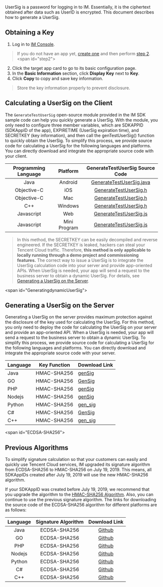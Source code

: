 UserSig is a password for logging in to IM. Essentially, it is the ciphertext obtained after data such as UserID is encrypted. This document describes how to generate a UserSig. 

## Obtaining a Key 

1. Log in to [IM Console](https://console.cloud.tencent.com/im).
 > If you do not have an app yet, [create one](https://intl.cloud.tencent.com/document/product/1047/34553#step1) and then perform [step 2](#step2).
<span id="step2"></span>
2. Click the target app card to go to its basic configuration page.
3. In the **Basic Information** section, click **Display Key** next to **Key**.
4. Click **Copy** to copy and save key information.
 > Store the key information properly to prevent disclosure.

## Calculating a UserSig on the Client
The `GenerateTestUserSig` open-source module provided in the IM SDK sample code can help you quickly generate a UserSig. With the module, you only need to configure three member variables, which are SDKAPPID (SDKAppID of the app), EXPIRETIME (UserSig expiration time), and SECRETKEY (key information), and then call the genTestUserSig() function to quickly obtain the UserSig.
To simplify this process, we provide source code for calculating a UserSig for the following languages and platforms. You can directly download and integrate the appropriate source code with your client.

| Programming Language | Platform | GenerateTestUserSig Source Code |
| :---: | :---: | :---: |
| Java | Android | [GenerateTestUserSig.java](https://github.com/tencentyun/TIMSDK/blob/master/Android/app/src/main/java/com/tencent/qcloud/tim/demo/signature/GenerateTestUserSig.java) |
| Objective-C | iOS | [GenerateTestUserSig.h](https://github.com/tencentyun/TIMSDK/blob/master/iOS/TUIKitDemo/TUIKitDemo/Debug/GenerateTestUserSig.h) | 
| Objective-C | Mac | [GenerateTestUserSig.h](https://github.com/tencentyun/TIMSDK/blob/master/Mac/TUIKitDemo/TUIKitDemo/Debug/GenerateTestUserSig.h) |
| C++ | Windows | [GenerateTestUserSig.h](https://github.com/tencentyun/TIMSDK/blob/master/cross-platform/Windows/IMApp/IMApp/GenerateTestUserSig.h) |
| Javascript | Web | [GenerateTestUserSig.js](https://github.com/tencentyun/TIMSDK/blob/master/H5/dist/debug/GenerateTestUserSig.js) |
| Javascript | Mini Program | [GenerateTestUserSig.js](https://github.com/tencentyun/TIMSDK/blob/master/WXMini/dist/wx/debug/GenerateTestUserSig.js) | 

> In this method, the SECRETKEY can be easily decompiled and reverse engineered. If the SECRETKEY is leaked, hackers can steal your Tencent Cloud traffic. Therefore, **this method is only applicable to locally running through a demo project and commissioning features.**
> The correct way to issue a UserSig is to integrate the UserSig calculation code into your server and provide app-oriented APIs. When UserSig is needed, your app will send a request to the business server to obtain a dynamic UserSig. For details, see [Generating a UserSig on the Server](#GeneratingdynamicUserSig).

<span id="GeneratingdynamicUserSig"></span>
## Generating a UserSig on the Server
Generating a UserSig on the server provides maximum protection against the disclosure of the key used for calculating the UserSig. For this method, you only need to deploy the code for calculating the UserSig on your server and provide an app-oriented API. When a UserSig is needed, your app will send a request to the business server to obtain a dynamic UserSig.
To simplify this process, we provide source code for calculating a UserSig for the following languages and platforms. You can directly download and integrate the appropriate source code with your server.

| Language | Key Function | Download Link |
|---------|---------|---------|
| Java | HMAC-SHA256 | [genSig](https://github.com/tencentyun/tls-sig-api-v2-java/blob/master/src/main/java/com/tencentyun/TLSSigAPIv2.java) | [Github](https://github.com/tencentyun/tls-sig-api-v2-java) |
| GO | HMAC-SHA256 | [GenSig](https://github.com/tencentyun/tls-sig-api-v2-golang/blob/master/tencentyun/TLSSigAPI.go) | [Github](https://github.com/tencentyun/tls-sig-api-v2-golang) |
| PHP | HMAC-SHA256 | [genSig](https://github.com/tencentyun/tls-sig-api-v2-php/blob/master/src/TLSSigAPIv2.php) | [Github](https://github.com/tencentyun/tls-sig-api-v2-php) |
| Nodejs | HMAC-SHA256 | [genSig](https://github.com/tencentyun/tls-sig-api-v2-node/blob/master/TLSSigAPIv2.js) | [Github](https://github.com/tencentyun/tls-sig-api-v2-node) |
| Python | HMAC-SHA256 | [gen_sig](https://github.com/tencentyun/tls-sig-api-v2-python/blob/master/TLSSigAPIv2.py) | [Github](https://github.com/tencentyun/tls-sig-api-v2-python) |
| C# | HMAC-SHA256 | [GenSig](https://github.com/tencentyun/tls-sig-api-v2-cs/blob/master/tls-sig-api-v2-cs/TLSSigAPIv2.cs) | [Github](https://github.com/tencentyun/tls-sig-api-v2-cs) |
| C++ | HMAC-SHA256 | [gen_sig](https://github.com/tencentyun/tls-sig-api-v2-cpp) |


<span id="ECDSA-SHA256"></span>
## Previous Algorithms

To simplify signature calculation so that your customers can easily and quickly use Tencent Cloud services, IM upgraded its signature algorithm from ECDSA-SHA256 to HMAC-SHA256 on July 19, 2019. This means, all SDKAppIDs created after July 19, 2019 will use the new HMAC-SHA256 algorithm.

If your SDKAppID was created before July 19, 2019, we recommend that you upgrade the algorithm to the [HMAC-SHA256 Algorithm](#GeneratingdynamicUserSig). Also, you can continue to use the previous signature algorithm. The links for downloading the source code of the ECDSA-SHA256 algorithm for different platforms are as follows:

| Language | Signature Algorithm | Download Link |
|:---------:|:---------:|:---------:|
| Java | ECDSA-SHA256 | [Github](https://github.com/tencentyun/tls-sig-api-java) |
| GO | ECDSA-SHA256 | [Github](https://github.com/tencentyun/tls-sig-api-golang) |
| PHP | ECDSA-SHA256 | [Github](https://github.com/tencentyun/tls-sig-api-php) |
| Nodejs | ECDSA-SHA256 | [Github](https://github.com/tencentyun/tls-sig-api-node) |
| Python | ECDSA-SHA256 | [Github](https://github.com/tencentyun/tls-sig-api-python) |
| C# | ECDSA-SHA256 | [Github](https://github.com/tencentyun/tls-sig-api-cs) |
| C++ | ECDSA-SHA256 | [Github](https://github.com/tencentyun/tls-sig-api) |

